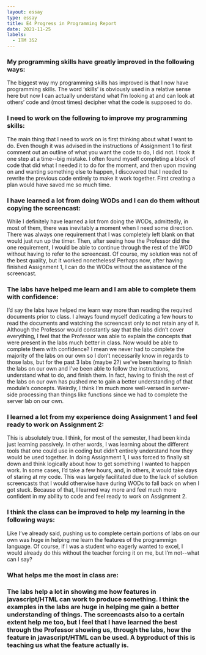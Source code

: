 ```yaml
---
layout: essay
type: essay
title: E4 Progress in Programming Report
date: 2021-11-25
labels:
  - ITM 352
---
```


<h3> My programming skills have greatly improved in the following ways: </h3>
The biggest way my programming skills has improved is that I now have programming skills. The word ‘skills' is obviously used in a relative sense here but now I can actually understand what I’m looking at and can look at others’ code and (most times) decipher what the code is supposed to do. 

<h3>I need to work on the following to improve my programming skills: </h3>
The main thing that I need to work on is first thinking about what I want to do. Even though it was advised in the instructions of Assignment 1 to first comment out an outline of what you want the code to do, I did not. I took it one step at a time--big mistake. I often found myself completing a block of code that did what I needed it to do for the moment, and then upon moving on and wanting something else to happen, I discovered that I needed to rewrite the previous code entirely to make it work together. First creating a plan would have saved me so much time.

<h3>I have learned a lot from doing WODs and I can do them without copying the screencast: </h3>
While I definitely have learned a lot from doing the WODs, admittedly, in most of them, there was inevitably a moment when I need some direction. There was always one requirement that I was completely left blank on that would just run up the timer. Then, after seeing how the Professor did the one requirement, I would be able to continue through the rest of the WOD without having to refer to the screencast. Of course, my solution was not of the best quality, but it worked nonetheless! Perhaps now, after having finished Assignment 1, I can do the WODs without the assistance of the screencast. 

<h3>The labs have helped me learn and I am able to complete them with confidence: </h3>
I’d say the labs have helped me learn way more than reading the required documents prior to class. I always found myself dedicating a few hours to read the documents and watching the screencast only to not retain any of it. Although the Professor would constantly say that the labs didn’t cover everything, I feel that the Professor was able to explain the concepts that were present in the labs much better in class. Now would be able to complete them with confidence? I mean we never had to complete the majority of the labs on our own so I don’t necessarily know in regards to those labs, but for the past 3 labs (maybe 2?) we’ve been having to finish the labs on our own and I’ve been able to follow the instructions, understand what to do, and finish them. In fact, having to finish the rest of the labs on our own has pushed me to gain a better understanding of that module’s concepts. Weirdly, I think I’m much more well-versed in server-side processing than things like functions since we had to complete the server lab on our own.

<h3>I learned a lot from my experience doing Assignment 1 and feel ready to work on Assignment 2:</h3>
This is absolutely true. I think, for most of the semester, I had been kinda just learning passively. In other words, I was learning about the different tools that one could use in coding but didn’t entirely understand how they would be used together. In doing Assignment 1, I was forced to finally sit down and think logically about how to get something I wanted to happen work. In some cases, I’d take a few hours, and, in others, it would take days of staring at my code. This was largely facilitated due to the lack of solution screencasts that I would otherwise have during WODs to fall back on when I got stuck. Because of that, I learned way more and feel much more confident in my ability to code and feel ready to work on Assignment 2.

<h3>I think the class can be improved to help my learning in the following ways:</h3>
Like I’ve already said, pushing us to complete certain portions of labs on our own was huge in helping me learn the features of the programmign language. Of course, if I was a student who eagerly wanted to excel, I would already do this without the teacher forcing it on me, but I’m not--what can I say? 

<h3>What helps me the most in class are: <h3>
The labs help a lot in showing me how features in javascript/HTML can work to produce something. I think the examples in the labs are huge in helping me gain a better understanding of things. The screencasts also to a certain extent help me too, but I feel that I have learned the best through the Professor showing us, through the labs, how the feature in javascript/HTML can be used. A byproduct of this is teaching us what the feature actually is.

